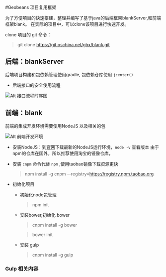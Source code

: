 #Geobeans 项目复用框架

为了方便项目的快速搭建，整理并编写了基于java的后端框架blankServer,和前端框架blank。
在实际的项目中，可以clone该项目进行快速开发。

clone 项目的 git 命令：

> git clone https://git.oschina.net/ghx/blank.git

## 后端：blankServer

后端项目构建和包依赖管理使用gradle, 包依赖仓库使用 `jcenter()`


- 后端接口的安全使用流程

![Alt 接口流程时序图](http://www.plantuml.com/plantuml/img/SoWkIImgAStDuUNYvNe-PSMpZkqAkdOAJpjxdwzUhs2by7pcxgTxf_9oGGL0KXFwe59WrK_NjprVqFYYR_lJ_cab-TcfUKydzK1adknV-AnnFL0hH0EorgSTIvvDMujimBCvdS-cTZnhMFv-JqzCtlCfyvzrJ00R1-G_sT7tOltsPnkRF0DUx9_zOc7FyzqJdwwR1PHvkdCRL6JFvAThPyG0LNT07D6w7MJYz6qmGpj1_eEv1Dc3B_PFUJfx7WwN8pmD3m-mHTYLOmsbfpkMFP_R0DO0yKHHQd79ixwbJ_iNumaQi7fuc01jWdi5lpyW1Z-Rkk5Pxpg4Su3ge55hfV1inwPdyoS_dzhpSkuY0000)

## 前端：blank

前端的集成开发环境需要使用NodeJS 以及相关的包

![Alt 前端开发环境](http://plantuml.com/plantuml/png/IylFIKajKdZQsVjyzVgdUngUzazythV-wQ9c1GLbqyH4ezJKQYuk1GZ8oqz9LL3o0v9UnKeAocbfYOa61We8UOIQfFpor28bLF6IL8MYpFIC4gldwnO-dz3sPD_S5rkdOT6RNffJW4EhWfN2yptJNgoV-BYXyTcybgUxTm4PJoTqFDsvBIRlQL_typqhGJBRjp_RtWPYT4v-sjCQa_TyziHdVSj1IlidFjtH39BPslrY_TJdQpjXzjGgSDK20000)

- 安装NodeJS：到[官网](https://nodejs.org/en/)下载最新的NodeJS运行环境，`node -v` 查看版本
由于npm的仓库在国外，所以推荐使用淘宝的镜像仓库，

- 安装 `cnpm` 命令代替 `npm` ,使用taobao镜像下载资源更快

    >  npm install -g cnpm --registry=https://registry.npm.taobao.org

- 初始化项目

    - 初始化node包管理
        > npm init 

    - 安装bower,初始化 bower
        > cnpm install -g bower

        > bower init 

    - 安装 gulp
        > cnpm install -g gulp

### **Gulp 相关内容**






